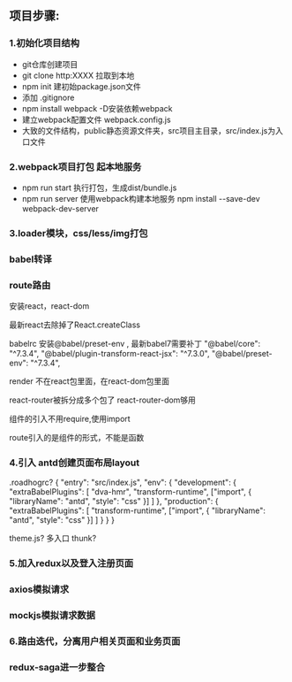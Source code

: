 ## 项目步骤:
### 1.初始化项目结构
  - git仓库创建项目
  - git clone http:XXXX 拉取到本地
  - npm init 建初始package.json文件
  - 添加 .gitignore
  - npm install webpack -D安装依赖webpack
  - 建立webpack配置文件 webpack.config.js
  - 大致的文件结构，public静态资源文件夹，src项目主目录，src/index.js为入口文件

### 2.webpack项目打包 起本地服务
  - npm run start 执行打包，生成dist/bundle.js
  - npm run server 使用webpack构建本地服务 npm install --save-dev webpack-dev-server
### 3.loader模块，css/less/img打包
### babel转译
### route路由
安装react，react-dom

最新react去除掉了React.createClass

babelrc 安装@babel/preset-env ,
最新babel7需要补丁
"@babel/core": "^7.3.4",
"@babel/plugin-transform-react-jsx": "^7.3.0",
"@babel/preset-env": "^7.3.4",

render 不在react包里面，在react-dom包里面

react-router被拆分成多个包了
react-router-dom够用

组件的引入不用require,使用import

route引入的是组件的形式，不能是函数

### 4.引入 antd创建页面布局layout

.roadhogrc?
{
  "entry": "src/index.js",
  "env": {
    "development": {
      "extraBabelPlugins": [
        "dva-hmr",
        "transform-runtime",
        ["import", { "libraryName": "antd", "style": "css" }]
      ]
    },
    "production": {
      "extraBabelPlugins": [
        "transform-runtime",
        ["import", { "libraryName": "antd", "style": "css" }]
      ]
    }
  }
}

theme.js?
多入口
thunk?

### 5.加入redux以及登入注册页面

### axios模拟请求

### mockjs模拟请求数据

### 6.路由迭代，分离用户相关页面和业务页面


### redux-saga进一步整合




  